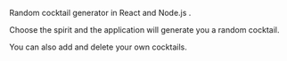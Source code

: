 Random cocktail generator in React and Node.js . 

Choose the spirit and the application will generate you a random cocktail.

You can also add and delete your own cocktails.

